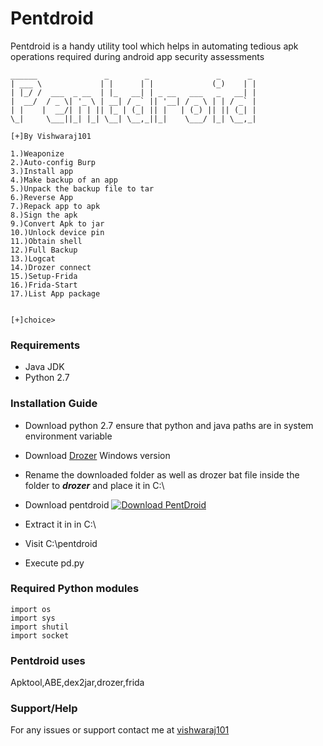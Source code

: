 # Pentdroid
Pentdroid is a handy utility tool which helps in automating tedious apk operations required during android app security assessments
```
______               _        _               _      _
| ___ \             | |      | |             (_)    | |
| |_/ /  ___  _ __  | |_   __| | _ __   ___   _   __| |
|  __/  / _ \| '_ \ | __| / _` || '__| / _ \ | | / _` |
| |    |  __/| | | || |_ | (_| || |   | (_) || || (_| |
\_|     \___||_| |_| \__| \__,_||_|    \___/ |_| \__,_|

[+]By Vishwaraj101

1.)Weaponize
2.)Auto-config Burp
3.)Install app
4.)Make backup of an app
5.)Unpack the backup file to tar
6.)Reverse App
7.)Repack app to apk
8.)Sign the apk
9.)Convert Apk to jar
10.)Unlock device pin
11.)Obtain shell
12.)Full Backup
13.)Logcat
14.)Drozer connect
15.)Setup-Frida
16.)Frida-Start
17.)List App package


[+]choice> 
```
### Requirements
* Java JDK
* Python 2.7

### Installation Guide 
* Download python 2.7 ensure that python and java paths are in system environment variable
* Download [Drozer](https://github.com/mwrlabs/drozer/releases/download/2.3.4/drozer-installer-2.3.4.zip) Windows version 
* Rename the downloaded folder as well as drozer bat file inside the folder to ***drozer*** and place it in C:\

* Download pentdroid
[![Download PentDroid](https://a.fsdn.com/con/app/sf-download-button)](https://sourceforge.net/projects/pentdroid/files/latest/download)

* Extract it in in C:\
* Visit C:\pentdroid
* Execute pd.py

### Required Python modules
```
import os
import sys
import shutil
import socket
```
### Pentdroid uses
Apktool,ABE,dex2jar,drozer,frida

### Support/Help
For any issues or support contact me at [vishwaraj101](https://twitter.com/vishwaraj101)
